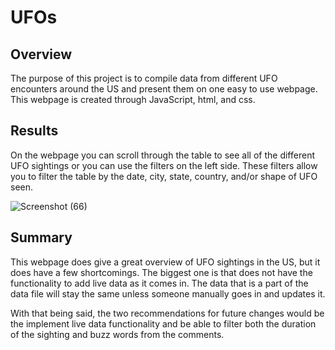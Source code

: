 # UFOs

## Overview
The purpose of this project is to compile data from different UFO encounters around the US and present them on one easy to use webpage. This webpage is created through JavaScript, html, and css.

## Results 
On the webpage you can scroll through the table to see all of the different UFO sightings or you can use the filters on the left side. These filters allow you to filter the table by the date, city, state, country, and/or shape of UFO seen.


![Screenshot (66)](https://user-images.githubusercontent.com/57723459/118407762-23d91400-b650-11eb-800a-a97f6de81dea.png)


## Summary
This webpage does give a great overview of UFO sightings in the US, but it does have a few shortcomings. The biggest one is that does not have the functionality to add live data as it comes in. The data that is a part of the data file will stay the same unless someone manually goes in and updates it.

With that being said, the two recommendations for future changes would be the implement live data functionality and be able to filter both the duration of the sighting and buzz words from the comments.

